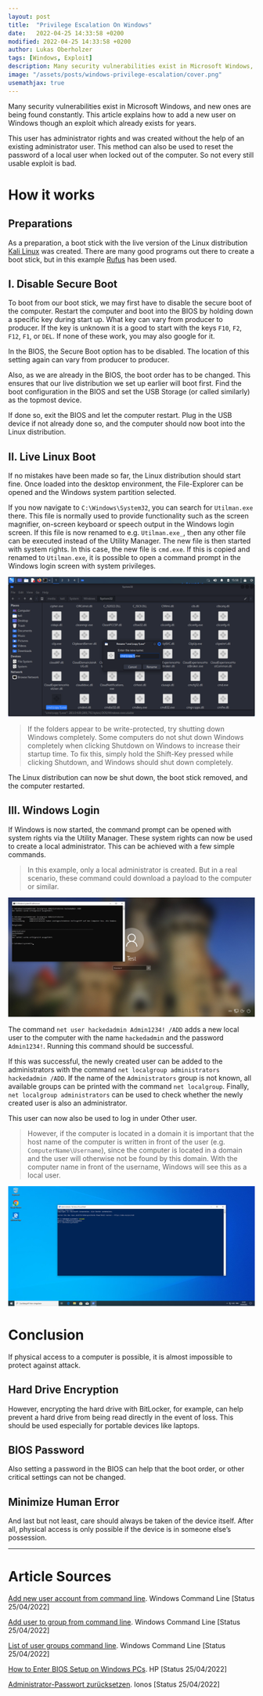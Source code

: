 ```yaml
---
layout: post
title:  "Privilege Escalation On Windows"
date:   2022-04-25 14:33:58 +0200
modified: 2022-04-25 14:33:58 +0200
author: Lukas Oberholzer
tags: [Windows, Exploit]
description: Many security vulnerabilities exist in Microsoft Windows, and new ones are being found constantly. This article explains how to add a new user on Windows though an exploit which already exists for years.
image: "/assets/posts/windows-privilege-escalation/cover.png"
usemathjax: true
---
```


Many security vulnerabilities exist in Microsoft Windows, and new ones are being found constantly. This article explains how to add a new user on Windows though an exploit which already exists for years. 

This user has administrator rights and was created without the help of an existing administrator user. This method can also be used to reset the password of a local user when locked out of the computer. So not every still usable exploit is bad.

# How it works
## Preparations
As a preparation, a boot stick with the live version of the Linux distribution [Kali Linux](https://www.kali.org/) was created. There are many good programs out there to create a boot stick, but in this example [Rufus](https://rufus.ie/de/) has been used.

## I. Disable Secure Boot
To boot from our boot stick, we may first have to disable the secure boot of the computer. Restart the computer and boot into the BIOS by holding down a specific key during start up. What key can vary from producer to producer. If the key is unknown it is a good to start with the keys `F10`, `F2`, `F12`, `F1`, or `DEL`. If none of these work, you may also google for it.

In the BIOS, the Secure Boot option has to be disabled. The location of this setting again can vary from producer to producer.

Also, as we are already in the BIOS, the boot order has to be changed. This ensures that our live distribution we set up earlier will boot first. Find the boot configuration in the BIOS and set the USB Storage (or called similarly) as the topmost device.

If done so, exit the BIOS and let the computer restart. Plug in the USB device if not already done so, and the computer should now boot into the Linux distribution.

## II. Live Linux Boot
If no mistakes have been made so far, the Linux distribution should start fine. Once loaded into the desktop environment, the File-Explorer can be opened and the Windows system partition selected.

If you now navigate to `C:\Windows\System32`, you can search for `Utilman.exe` there. This file is normally used to provide functionality such as the screen magnifier, on-screen keyboard or speech output in the Windows login screen. If this file is now renamed to e.g. `Utilman.exe_`, then any other file can be executed instead of the Utility Manager. The new file is then started with system rights. In this case, the new file is `cmd.exe`. If this is copied and renamed to `Utilman.exe`, it is possible to open a command prompt in the Windows login screen with system privileges.

![Renaming the copied cmd.exe to Utilman.exe](/assets/posts/windows-privilege-escalation/rename.png)

> If the folders appear to be write-protected, try shutting down Windows completely. Some computers do not shut down Windows completely when clicking Shutdown on Windows to increase their startup time. To fix this, simply hold the Shift-Key pressed while clicking Shutdown, and Windows should shut down completely.

The Linux distribution can now be shut down, the boot stick removed, and the computer restarted.

## III. Windows Login
If Windows is now started, the command prompt can be opened with system rights via the Utility Manager. These system rights can now be used to create a local administrator. This can be achieved with a few simple commands.

> In this example, only a local administrator is created. But in a real scenario, these command could download a payload to the computer or similar.

![Cmd.exe opened in the Windows login screen through the accessibility settings.](/assets/posts/windows-privilege-escalation/LoginScreen_CMD.jpg)

The command `net user hackedadmin Admin1234! /ADD` adds a new local user to the computer with the name `hackedadmin` and the password `Admin1234!`. Running this command should be successful.

If this was successful, the newly created user can be added to the administrators with the command `net localgroup administrators hackedadmin /ADD`. If the name of the `Administrators` group is not known, all available groups can be printed with the command `net localgroup`. Finally, `net localgroup administrators` can be used to check whether the newly created user is also an administrator.

This user can now also be used to log in under Other user.

> However, if the computer is located in a domain it is important that the host name of the computer is written in front of the user (e.g. `ComputerName\Username`), since the computer is located in a domain and the user will otherwise not be found by this domain. With the computer name in front of the username, Windows will see this as a local user.

![PowerShell opened as administrator from the hacked admin account.](/assets/posts/windows-privilege-escalation/PowerShellAdmin.png)

# Conclusion
If physical access to a computer is possible, it is almost impossible to protect against attack.

## Hard Drive Encryption
However, encrypting the hard drive with BitLocker, for example, can help prevent a hard drive from being read directly in the event of loss. This should be used especially for portable devices like laptops.

## BIOS Password
Also setting a password in the BIOS can help that the boot order, or other critical settings can not be changed.

## Minimize Human Error
And last but not least, care should always be taken of the device itself. After all, physical access is only possible if the device is in someone else’s possession.

-----

# Article Sources

[Add new user account from command line](https://www.windows-commandline.com/add-user-from-command-line/). Windows Command Line [Status 25/04/2022]

[Add user to group from command line](https://www.windows-commandline.com/add-user-to-group-from-command-line/). Windows Command Line [Status 25/04/2022]

[List of user groups command line](https://www.windows-commandline.com/list-of-user-groups-command-line/). Windows Command Line [Status 25/04/2022]

[How to Enter BIOS Setup on Windows PCs](https://www.hp.com/us-en/shop/tech-takes/how-to-enter-bios-setup-windows-pcs#:~:text=In%20order%20to%20access%20BIOS,advanced%20start%20menu%20recovery%20settings). HP [Status 25/04/2022]

[Administrator-Passwort zurücksetzen](https://www.ionos.de/hilfe/server-cloud-infrastructure/erste-schritte/administrator-passwort-zuruecksetzen-cloud-server-und-vserver/). Ionos [Status 25/04/2022]
